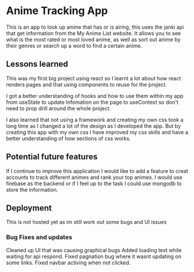 # Anime Tracking App
This is an app to look up anime that has or is airing, this uses the janki api that get information from the My Anime List website. It allows you to see what is the most rated or most loved anime, as well as sort out anime by their genres or search up a word to find a certain anime.  

## Lessons learned
This was my first big project using react so I learnt a lot about how react renders pages and that using components to reuse for the project. 

I got a better understanding of hooks and how to use them within my app from useState to update Infomation on the page to useContext so don't need to prop drill around the whole project. 

I also learned that not using a framework and creating my own css took a long time as I changed a lot of the design as I developed the app. But by creating this app with my own css I have improved my css skills and have a better understanding of how sections of css works. 

## Potential future features
If I continue to improve this application I would like to add a feature to creat accounts to track different animes and rank your top animes. I would use firebase as the backend or if I feel up to the task I could use mongodb to store the information.

## Deployment
This is not hosted yet as im still work out some bugs and UI issues

### Bug Fixes and updates

Cleaned up UI that was causing graphical bugs
Added loading text while waiting for api respond.
Fixed pagnation bug where it wasnt updating on some links.
Fixed navbar activing when not clicked.




